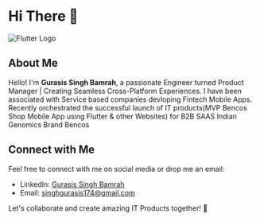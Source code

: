
# Hi There 👋

![Flutter Logo](https://raw.githubusercontent.com/flutter/website/master/src/_assets/image/flutter-lockup.png)

## About Me

Hello! I'm **Gurasis Singh Bamrah**, a passionate Engineer turned Product Manager | Creating Seamless Cross-Platform Experiences.
I have been associated with Service based companies devloping Fintech Mobile Apps. Recently orchestrated the successful launch of IT products(MVP Bencos Shop Mobile App using Flutter & other Websites) for B2B SAAS Indian Genomics Brand Bencos  

## Connect with Me

Feel free to connect with me on social media or drop me an email:

- LinkedIn: [Gurasis Singh Bamrah](https://www.linkedin.com/in/gurasis-bamrah-4904601aa/)
- Email: singhgurasis174@gmail.com

Let's collaborate and create amazing IT Products together! 🚀
